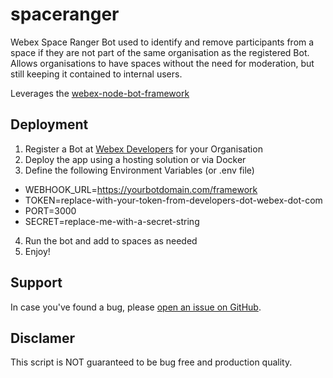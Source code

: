 # spaceranger

Webex Space Ranger Bot used to identify and remove participants from a space if they are not part of the same organisation as the registered Bot.
Allows organisations to have spaces without the need for moderation, but still keeping it contained to internal users.

Leverages the [webex-node-bot-framework](https://github.com/WebexSamples/webex-node-bot-framework)

## Deployment

1. Register a Bot at [Webex Developers](https://developer.webex.com/my-apps) for your Organisation
2. Deploy the app using a hosting solution or via Docker
3. Define the following Environment Variables (or .env file)
- WEBHOOK_URL=https://yourbotdomain.com/framework
- TOKEN=replace-with-your-token-from-developers-dot-webex-dot-com
- PORT=3000
- SECRET=replace-me-with-a-secret-string
4. Run the bot and add to spaces as needed
5. Enjoy!

## Support

In case you've found a bug, please [open an issue on GitHub](../../issues).

## Disclamer

This script is NOT guaranteed to be bug free and production quality.